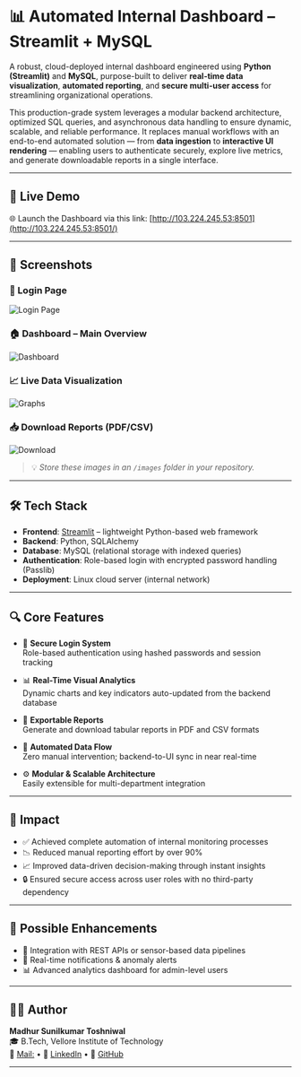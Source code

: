 # 📊 Automated Internal Dashboard – Streamlit + MySQL

A robust, cloud-deployed internal dashboard engineered using **Python (Streamlit)** and **MySQL**, purpose-built to deliver **real-time data visualization**, **automated reporting**, and **secure multi-user access** for streamlining organizational operations.

This production-grade system leverages a modular backend architecture, optimized SQL queries, and asynchronous data handling to ensure dynamic, scalable, and reliable performance. It replaces manual workflows with an end-to-end automated solution — from **data ingestion** to **interactive UI rendering** — enabling users to authenticate securely, explore live metrics, and generate downloadable reports in a single interface.

---

## 🚀 Live Demo

🌐 Launch the Dashboard via this link: [http://103.224.245.53:8501](http://103.224.245.53:8501/)

---

## 📸 Screenshots

### 🔐 Login Page
![Login Page](images/login.png)

### 🏠 Dashboard – Main Overview
![Dashboard](images/dashboard_home.png)

### 📈 Live Data Visualization
![Graphs](images/dashboard_graphs.png)

### 📥 Download Reports (PDF/CSV)
![Download](images/download_report.png)

> 💡 _Store these images in an `/images` folder in your repository._

---

## 🛠️ Tech Stack

- **Frontend**: [Streamlit](https://streamlit.io/) – lightweight Python-based web framework
- **Backend**: Python, SQLAlchemy
- **Database**: MySQL (relational storage with indexed queries)
- **Authentication**: Role-based login with encrypted password handling (Passlib)
- **Deployment**: Linux cloud server (internal network)

---

## 🔍 Core Features

- 🔐 **Secure Login System**  
  Role-based authentication using hashed passwords and session tracking

- 📊 **Real-Time Visual Analytics**  
  Dynamic charts and key indicators auto-updated from the backend database

- 📂 **Exportable Reports**  
  Generate and download tabular reports in PDF and CSV formats

- 🔄 **Automated Data Flow**  
  Zero manual intervention; backend-to-UI sync in near real-time

- ⚙️ **Modular & Scalable Architecture**  
  Easily extensible for multi-department integration

---

## 🌟 Impact

- ✅ Achieved complete automation of internal monitoring processes
- 📉 Reduced manual reporting effort by over 90%
- 📈 Improved data-driven decision-making through instant insights
- 🔒 Ensured secure access across user roles with no third-party dependency

---

## 🧩 Possible Enhancements

- 📡 Integration with REST APIs or sensor-based data pipelines
- 🔔 Real-time notifications & anomaly alerts
- 📊 Advanced analytics dashboard for admin-level users

---

## 👨‍💻 Author

**Madhur Sunilkumar Toshniwal**  
🎓 B.Tech, Vellore Institute of Technology  
📧 [Mail:](mailto:madhurtoshniwal03@gmail.com) • 🔗 [LinkedIn](https://linkedin.com/in/madhur-toshniwal
) • 🐙 [GitHub](https://github.com/MadhurToshniwal)

---

